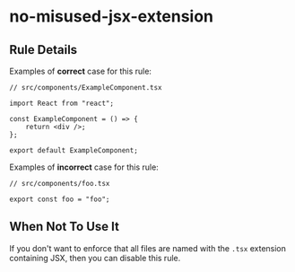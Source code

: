 # no-misused-jsx-extension

## Rule Details

Examples of **correct** case for this rule:

```tsx
// src/components/ExampleComponent.tsx

import React from "react";

const ExampleComponent = () => {
    return <div />;
};

export default ExampleComponent;
```

Examples of **incorrect** case for this rule:

```tsx
// src/components/foo.tsx

export const foo = "foo";
```

## When Not To Use It

If you don't want to enforce that all files are named with the `.tsx` extension containing JSX, then you can disable this rule.
